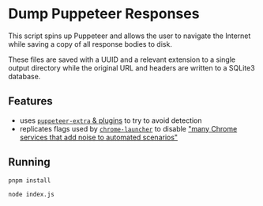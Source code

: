 # Dump Puppeteer Responses

This script spins up Puppeteer and allows the user to
navigate the Internet while saving a copy of all
response bodies to disk.

These files are saved with a UUID and a relevant
extension to a single output directory while the
original URL and headers are written to a SQLite3
database.

## Features

* uses [`puppeteer-extra` & plugins](https://github.com/berstend/puppeteer-extra) to try to avoid detection
* replicates flags used by [`chrome-launcher`](https://github.com/GoogleChrome/chrome-launcher/blob/master/src/flags.ts) to disable ["many Chrome services that add noise to automated scenarios"](https://github.com/GoogleChrome/chrome-launcher)

## Running

<!-- Please remember to update `.cdmessage` if this gets updated -->
```shell
pnpm install

node index.js
```
